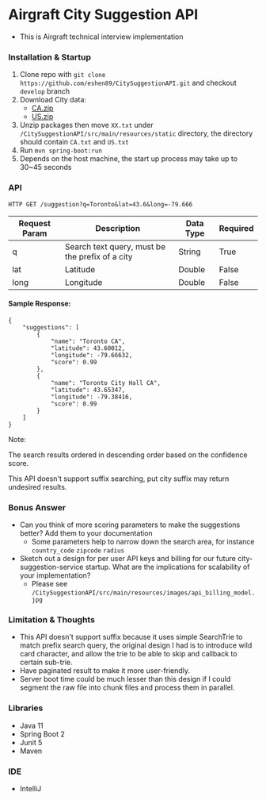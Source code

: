 # Airgraft City Suggestion API
- This is Airgraft technical interview implementation

### Installation & Startup

1. Clone repo with `git clone https://github.com/eshen89/CitySuggestionAPI.git` and checkout `develop` branch
2. Download City data:
   - [CA.zip](http://download.geonames.org/export/dump/CA.zip)
   - [US.zip](http://download.geonames.org/export/dump/US.zip)
3. Unzip packages then move `XX.txt` under `/CitySuggestionAPI/src/main/resources/static` directory, the directory should contain `CA.txt` and `US.txt`
4. Run `mvn spring-boot:run`
5. Depends on the host machine, the start up process may take up to 30~45 seconds

### API
```HTTP GET /suggestion?q=Toronto&lat=43.6&long=-79.666```

| Request Param  | Description | Data Type  | Required |
| ------------- | ------------- | ------------- | ------------- |
| q  | Search text query, must be the prefix of a city  | String | True
| lat  | Latitude  | Double | False
| long  | Longitude  | Double | False

#### Sample Response:
```
{
    "suggestions": [
        {
            "name": "Toronto CA",
            "latitude": 43.60012,
            "longitude": -79.66632,
            "score": 0.99
        },
        {
            "name": "Toronto City Hall CA",
            "latitude": 43.65347,
            "longitude": -79.38416,
            "score": 0.99
        }
    ]
}
```
Note: 

The search results ordered in descending order based on the confidence score.

This API doesn't support suffix searching, put city suffix may return undesired results.

### Bonus Answer

- Can you think of more scoring parameters to make the suggestions better? Add them to your documentation
  - Some parameters help to narrow down the search area, for instance `country_code` `zipcode` `radius`
- Sketch out a design for per user API keys and billing for our future city-suggestion-service startup. 
  What are the implications for scalability of your implementation?
  - Please see `/CitySuggestionAPI/src/main/resources/images/api_billing_model.jpg`

### Limitation & Thoughts

- This API doesn't support suffix because it uses simple SearchTrie to match prefix search query, 
  the original design I had is to introduce wild card character, and allow the trie to be able to skip and callback to certain sub-trie.
- Have paginated result to make it more user-friendly.
- Server boot time could be much lesser than this design if I could segment the raw file into chunk files and process them in parallel.

### Libraries

- Java 11
- Spring Boot 2
- Junit 5
- Maven

### IDE

- IntelliJ